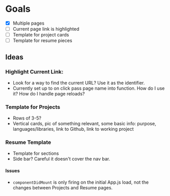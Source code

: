 # Goals
- [x] Multiple pages
- [ ] Current page link is highlighted
- [ ] Template for project cards
- [ ] Template for resume pieces

## Ideas
### Highlight Current Link:
- Look for a way to find the current URL? Use it as the identifier.
- Currently set up to on click pass page name into function. How do I use it? How do I handle page reloads?

### Template for Projects
- Rows of 3-5?
- Vertical cards, pic of something relevant, some basic info: purpose, languages/libraries, link to Github, link to working project

### Resume Template
- Template for sections
- Side bar? Careful it doesn't cover the nav bar.

#### Issues
- `componentDidMount` is only firing on the initial App.js load, not the changes between Projects and Resume pages.